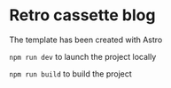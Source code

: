 # Retro cassette blog 

The template has been created with Astro

`npm run dev` to launch the project locally

`npm run build` to build the project
